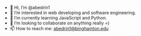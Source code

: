 - 👋 Hi, I’m @abedrin1
- 👀 I’m interested in web developing and software engineering.
- 🌱 I’m currently learning JavaScript and Python.
- 💞️ I’m looking to collaborate on anything really =)
- 📫 How to reach me: abedrin1@binghamton.edu

<!---
abedrin1/abedrin1 is a ✨ special ✨ repository because its `README.md` (this file) appears on your GitHub profile.
You can click the Preview link to take a look at your changes.
--->
